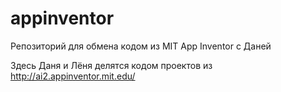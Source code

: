# appinventor
Репозиторий для обмена кодом из MIT App Inventor с Даней

Здесь Даня и Лёня делятся кодом проектов из http://ai2.appinventor.mit.edu/
